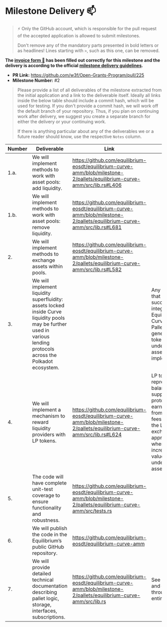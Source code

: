 # Milestone Delivery :mailbox:

> ⚡ Only the GitHub account, which is responsible for the pull request of the accepted application is allowed to submit milestones. 
> 
> Don't remove any of the mandatory parts presented in bold letters or as headlines! Lines starting with `>`, such as this one, can be removed.

**The [invoice form :pencil:](https://forms.gle/8Wx7nxtq8fKrsuEz8) has been filled out correctly for this milestone and the delivery is according to the official [milestone delivery guidelines](https://github.com/w3f/General-Grants-Program/blob/master/grants/milestone-deliverables-guidelines.md).**  

* **PR Link:** https://github.com/w3f/Open-Grants-Program/pull/225
* **Milestone Number:** #2

> Please provide a list of all deliverables of the milestone extracted from the initial application and a link to the deliverable itself. Ideally all links inside the below table should include a commit hash, which will be used for testing. If you don't provide a commit hash, we will work off the default branch of your repository. Thus, if you plan on continuing work after delivery, we suggest you create a separate branch for either the delivery or your continuing work. 
> 
> If there is anything particular about any of the deliverables we or a future reader should know, use the respective `Notes` column.

| Number | Deliverable | Link | Notes |
| ------------- | ------------- | ------------- |------------- |
| 1.a. | We will implement methods to work with asset pools: add liquidity.  | https://github.com/equilibrium-eosdt/equilibrium-curve-amm/blob/milestone-2/pallets/equilibrium-curve-amm/src/lib.rs#L406 |  | 
| 1.b. | We will implement methods to work with asset pools: remove liquidity.  | https://github.com/equilibrium-eosdt/equilibrium-curve-amm/blob/milestone-2/pallets/equilibrium-curve-amm/src/lib.rs#L681 |  |
| 2. | We will implement methods to exchange assets within pools. | https://github.com/equilibrium-eosdt/equilibrium-curve-amm/blob/milestone-2/pallets/equilibrium-curve-amm/src/lib.rs#L582 |  |
| 3. | We will implement liquidity superfluidity: assets locked inside Curve liquidity pools may be further used in various lending protocols across the Polkadot ecosystem. |  | Any runtime that successfully integrated Equilibrium Curve Amm Pallet is able to generate LP tokens using underlying asset implementation. |
| 4. | We will implement a mechanism to reward liquidity providers with LP tokens.  | https://github.com/equilibrium-eosdt/equilibrium-curve-amm/blob/milestone-2/pallets/equilibrium-curve-amm/src/lib.rs#L624 | LP tokens represent balances supplied to the protocol. Users earn interest from exchange fees through the LP token's exchange rate appreciation when LP tokens increases in value relative to underlying assets. |
| 5. | The code will have complete unit-test coverage to ensure functionality and robustness. | https://github.com/equilibrium-eosdt/equilibrium-curve-amm/blob/milestone-2/pallets/equilibrium-curve-amm/src/tests.rs |  |
| 6. | We will publish the code in the Equilibrium’s public GitHub repository. | https://github.com/equilibrium-eosdt/equilibrium-curve-amm |  |
| 7. | We will provide detailed technical documentation describing pallet logic, storage, interfaces, subscriptions. | https://github.com/equilibrium-eosdt/equilibrium-curve-amm/blob/milestone-2/pallets/equilibrium-curve-amm/src/lib.rs | See rustocs and comments throughout entire file. |


